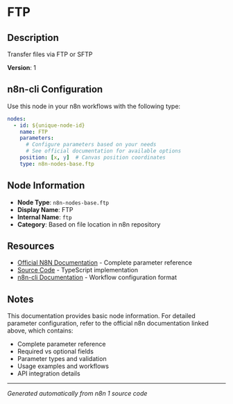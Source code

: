 # FTP

## Description

Transfer files via FTP or SFTP

**Version**: 1

## n8n-cli Configuration

Use this node in your n8n workflows with the following type:

```yaml
nodes:
  - id: ${unique-node-id}
    name: FTP
    parameters:
      # Configure parameters based on your needs
      # See official documentation for available options
    position: [x, y]  # Canvas position coordinates
    type: n8n-nodes-base.ftp
```

## Node Information

- **Node Type**: `n8n-nodes-base.ftp`
- **Display Name**: FTP
- **Internal Name**: `ftp`
- **Category**: Based on file location in n8n repository

## Resources

- [Official N8N Documentation](https://docs.n8n.io/integrations/builtin/app-nodes/n8n-nodes-base.ftp/) - Complete parameter reference
- [Source Code](https://github.com/n8n-io/n8n/blob/master/packages/nodes-base/nodes/Ftp/Ftp.node.ts) - TypeScript implementation
- [n8n-cli Documentation](https://github.com/edenreich/n8n-cli) - Workflow configuration format

## Notes

This documentation provides basic node information. For detailed parameter configuration, 
refer to the official n8n documentation linked above, which contains:

- Complete parameter reference
- Required vs optional fields
- Parameter types and validation
- Usage examples and workflows
- API integration details

---
*Generated automatically from n8n 1 source code*
